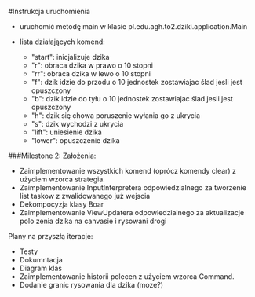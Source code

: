 #Instrukcja uruchomienia

* uruchomić metodę main w klasie pl.edu.agh.to2.dziki.application.Main
* lista działających komend:

    * "start": inicjalizuje dzika
    * "r": obraca dzika w prawo o 10 stopni
    * "rr": obraca dzika w lewo o 10 stopni
    * "f": dzik idzie do przodu o 10 jednostek zostawiajac ślad jesli jest opuszczony
    * "b": dzik idzie do tyłu o 10 jednostek zostawiajac ślad jesli jest opuszczony
    * "h": dzik się chowa poruszenie wyłania go z ukrycia
    * "s": dzik wychodzi z ukrycia
    * "lift": uniesienie dzika
    * "lower": opuszczenie dzika


###Milestone 2:
Założenia:
* Zaimplementowanie wszystkich komend (oprócz komendy clear) z użyciem wzorca strategia.
* Zaimplementowanie InputInterpretera odpowiedzialnego za tworzenie list taskow z zwalidowanego już wejscia
* Dekompocyzja klasy Boar
* Zaimplementowanie ViewUpdatera odpowiedzialnego za aktualizacje polo zenia dzika na canvasie i rysowani drogi


Plany na przyszłą iteracje:
 * Testy 
 * Dokumntacja
 * Diagram klas
 * Zaimplementowanie historii polecen z użyciem wzorca Command.
 * Dodanie granic rysowania dla dzika (moze?)
